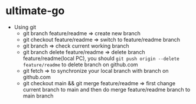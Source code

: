 # ultimate-go

- Using git
  - git branch feature/readme => create new branch
  - git checkout feature/readme => switch to feature/readme branch
  - git branch => check current working branch 
  - git branch delete feature/readme => delete branch feature/readme(local PC), you should `git push origin --delete feature/readme` to delete branch on github.com
  - git fetch => to synchronize your local branch with branch on github.com
  - git checkout main && git merge feature/readme => first change current branch to main and then do merge feature/readme branch to main branch
